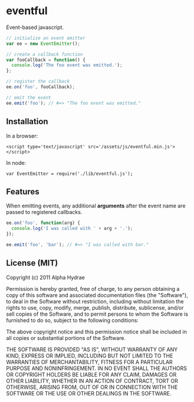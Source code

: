 # eventful

Event-based javascript.

```js
// initialize an event emitter
var ee = new EventEmitter();

// create a callback function
var fooCallback = function() {
  console.log('The foo event was emitted.');
};

// register the callback
ee.on('foo', fooCallback);

// emit the event
ee.emit('foo'); // #=> "The foo event was emitted."
```

## Installation

In a browser:

    <script type='text/javascript' src='/assets/js/eventful.min.js'></script>

In node:

    var EventEmitter = require('./lib/eventful.js');

## Features

When emitting events, any additional **arguments** after the event name are passed to registered callbacks.

```js
ee.on('foo', function(arg) {
  console.log('I was called with ' + arg + '.');
});

ee.emit('foo', 'bar'); // #=> "I was called with bar."
```

## License (MIT)

Copyright (c) 2011 Alpha Hydrae

Permission is hereby granted, free of charge, to any person obtaining a copy of this software and associated documentation files (the "Software"), to deal in the Software without restriction, including without limitation the rights to use, copy, modify, merge, publish, distribute, sublicense, and/or sell copies of the Software, and to permit persons to whom the Software is furnished to do so, subject to the following conditions:

The above copyright notice and this permission notice shall be included in all copies or substantial portions of the Software.

THE SOFTWARE IS PROVIDED "AS IS", WITHOUT WARRANTY OF ANY KIND, EXPRESS OR IMPLIED, INCLUDING BUT NOT LIMITED TO THE WARRANTIES OF MERCHANTABILITY, FITNESS FOR A PARTICULAR PURPOSE AND NONINFRINGEMENT. IN NO EVENT SHALL THE AUTHORS OR COPYRIGHT HOLDERS BE LIABLE FOR ANY CLAIM, DAMAGES OR OTHER LIABILITY, WHETHER IN AN ACTION OF CONTRACT, TORT OR OTHERWISE, ARISING FROM, OUT OF OR IN CONNECTION WITH THE SOFTWARE OR THE USE OR OTHER DEALINGS IN THE SOFTWARE.
